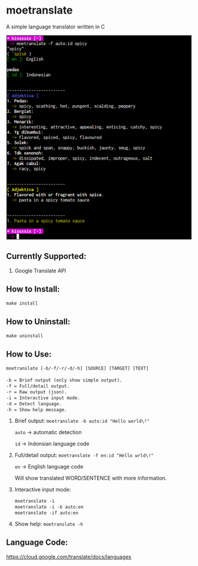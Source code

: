 # moetranslate
A simple language translator written in C


![](screenshots/ss1.png)

## Currently Supported:
1. Google Translate API

## How to Install:

```
make install
```

## How to Uninstall:

```
make uninstall
```

## How to Use:

```
moetranslate [-b/-f/-r/-d/-h] [SOURCE] [TARGET] [TEXT]

-b = Brief output (only show simple output).
-f = Full/detail output.
-r = Raw output (json).
-i = Interactive input mode.
-d = Detect language.
-h = Show help message.
```


1. Brief output:
	`moetranslate -b auto:id "Hello world\!"`

	`auto` -> automatic detection

	`id`   -> Indonsian language code
2. Full/detail output:
	`moetranslate -f en:id "Hello wrld\!"`

	`en`   -> English language code

	Will show translated WORD/SENTENCE with more information.
3. Interactive input mode:
	```
	moetranslate -i
	moetranslate -i -b auto:en
	moetranslate -if auto:en
	```
4. Show help:
	`moetranslate -h`

## Language Code:
https://cloud.google.com/translate/docs/languages
